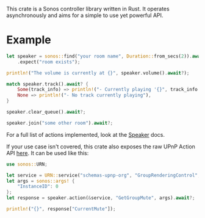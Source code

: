 This crate is a Sonos controller library written in Rust.
It operates asynchronously and aims for a simple to use yet powerful API.

# Example
```rust
let speaker = sonos::find("your room name", Duration::from_secs(2)).await?
    .expect("room exists");

println!("The volume is currently at {}", speaker.volume().await?);

match speaker.track().await? {
    Some(track_info) => println!("- Currently playing '{}", track_info.track()),
    None => println!("- No track currently playing"),
}

speaker.clear_queue().await?;

speaker.join("some other room").await?;
```
For a full list of actions implemented, look at the [Speaker](struct.Speaker.html) docs.

If your use case isn't covered, this crate also exposes the raw UPnP Action API
[here](struct.Speaker.html#method.action).
It can be used like this:
```rust
use sonos::URN;

let service = URN::service("schemas-upnp-org", "GroupRenderingControl", 1);
let args = sonos::args! {
    "InstanceID": 0
};
let response = speaker.action(&service, "GetGroupMute", args).await?;

println!("{}", response["CurrentMute"]);
```

